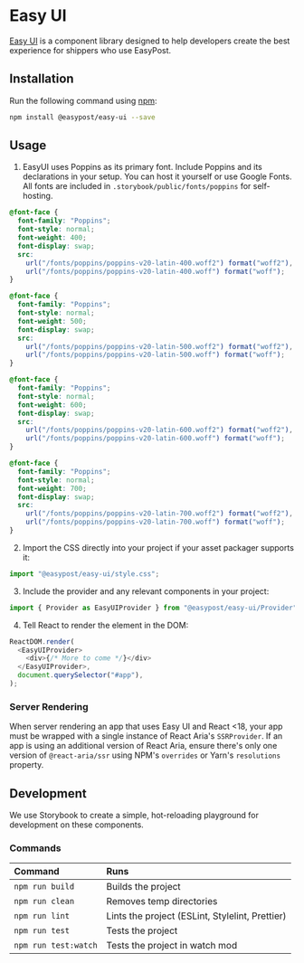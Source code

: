 # Easy UI

[Easy UI](https://github.com/EasyPost/easy-ui) is a component library designed to help developers create the best experience for shippers who use EasyPost.

## Installation

Run the following command using [npm](https://www.npmjs.com/):

```bash
npm install @easypost/easy-ui --save
```

## Usage

1. EasyUI uses Poppins as its primary font. Include Poppins and its declarations in your setup. You can host it yourself or use Google Fonts. All fonts are included in `.storybook/public/fonts/poppins` for self-hosting.

```css
@font-face {
  font-family: "Poppins";
  font-style: normal;
  font-weight: 400;
  font-display: swap;
  src:
    url("/fonts/poppins/poppins-v20-latin-400.woff2") format("woff2"),
    url("/fonts/poppins/poppins-v20-latin-400.woff") format("woff");
}

@font-face {
  font-family: "Poppins";
  font-style: normal;
  font-weight: 500;
  font-display: swap;
  src:
    url("/fonts/poppins/poppins-v20-latin-500.woff2") format("woff2"),
    url("/fonts/poppins/poppins-v20-latin-500.woff") format("woff");
}

@font-face {
  font-family: "Poppins";
  font-style: normal;
  font-weight: 600;
  font-display: swap;
  src:
    url("/fonts/poppins/poppins-v20-latin-600.woff2") format("woff2"),
    url("/fonts/poppins/poppins-v20-latin-600.woff") format("woff");
}

@font-face {
  font-family: "Poppins";
  font-style: normal;
  font-weight: 700;
  font-display: swap;
  src:
    url("/fonts/poppins/poppins-v20-latin-700.woff2") format("woff2"),
    url("/fonts/poppins/poppins-v20-latin-700.woff") format("woff");
}
```

2.  Import the CSS directly into your project if your asset packager supports it:

```js
import "@easypost/easy-ui/style.css";
```

3.  Include the provider and any relevant components in your project:

```js
import { Provider as EasyUIProvider } from "@easypost/easy-ui/Provider";
```

4.  Tell React to render the element in the DOM:

```js
ReactDOM.render(
  <EasyUIProvider>
    <div>{/* More to come */}</div>
  </EasyUIProvider>,
  document.querySelector("#app"),
);
```

### Server Rendering

When server rendering an app that uses Easy UI and React <18, your app must be wrapped with a single instance of React Aria's `SSRProvider`. If an app is using an additional version of React Aria, ensure there's only one version of `@react-aria/ssr` using NPM's `overrides` or Yarn's `resolutions` property.

## Development

We use Storybook to create a simple, hot-reloading playground for development on these components.

### Commands

| Command              | Runs                                            |
| :------------------- | :---------------------------------------------- |
| `npm run build`      | Builds the project                              |
| `npm run clean`      | Removes temp directories                        |
| `npm run lint`       | Lints the project (ESLint, Stylelint, Prettier) |
| `npm run test`       | Tests the project                               |
| `npm run test:watch` | Tests the project in watch mod                  |
